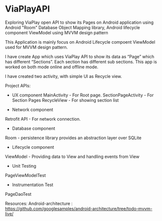 # ViaPlayAPI
Exploring ViaPlay open API to show its Pages on Android application  using Android "Room"  Database Object Mapping library, Android lifecycle component ViewModel using MVVM design pattern

This Application is mainly focus on Android Lifecycle compoent ViewModel used for MVVM design pattern.

I have create App which uses ViaPlay API to show its data as “Page” which has different “Sections”. Each section has different sub sections. This app is worked on both mode online and offline mode.

I have created two activity, with simple UI as Recycle view.

Project APIs:

- UX component
MainActivity - For Root page.
SectionPageActivity - For Section Pages
RecycleView - For showing section list

- Network component

Retrofit API - For network connection.

- Database component

Room - persistence library provides an abstraction layer over SQLite

- Lifecycle component 

ViewModel - Providing data to View and handling events from View

- Unit Testing

PageViewModelTest

- Instrumentation Test

PageDaoTest 



Resources:
Android-architecture : https://github.com/googlesamples/android-architecture/tree/todo-mvvm-live/




